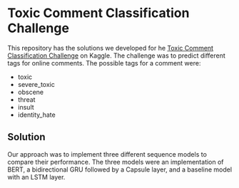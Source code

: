 # Toxic Comment Classification Challenge

This repository has the solutions we developed for he [Toxic Comment Classification Challenge](https://www.kaggle.com/c/jigsaw-toxic-comment-classification-challenge/) on Kaggle. The challenge was to predict different tags for online comments. The possible tags for a comment were:

+ toxic
+ severe_toxic
+ obscene
+ threat
+ insult
+ identity_hate

## Solution

Our approach was to implement three different sequence models to compare their performance. The three models were an implementation of BERT, a bidirectional GRU followed by a Capsule layer, and a baseline model with an LSTM layer. 
